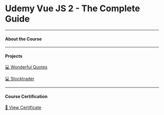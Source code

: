 # Udemy Vue JS 2 - The Complete Guide

---

#### About the Course

---

#### Projects

[:computer: Wonderful Quotes](https://github.com/CameronPaton/VueJS_Udemy_Course/tree/master/Wonderful_Quotes)

[:computer: Stocktrader](https://github.com/CameronPaton/VueJS_Udemy_Course/tree/master/stocktrader_app)

---

#### Course Certification

[:scroll: View Certificate](url)
